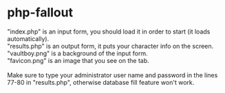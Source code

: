 # php-fallout
"index.php" is an input form, you should load it in order to start (it loads automatically). <br />
"results.php" is an output form, it puts your character info on the screen. <br />
"vaultboy.png" is a background of the input form. <br />
"favicon.png" is an image that you see on the tab. <br />
<br />
Make sure to type your administrator user name and password in the lines 77-80 in "results.php", otherwise database fill feature won't work.
